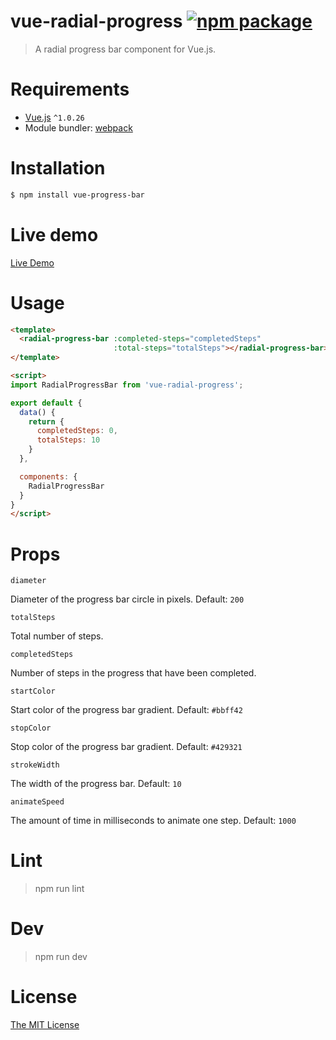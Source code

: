 # vue-radial-progress [![npm package](https://img.shields.io/npm/v/vue-radial-progress.svg)](https://www.npmjs.com/package/vue-radial-progress)

> A radial progress bar component for Vue.js.

# Requirements

- [Vue.js](https://github.com/vuejs/vue) `^1.0.26`
- Module bundler: [webpack](https://github.com/webpack/webpack)

# Installation

``` bash
$ npm install vue-progress-bar
```
# Live demo
[Live Demo](https://wyzant-dev.github.io/vue-radial-progress/)

# Usage
``` html
<template>
  <radial-progress-bar :completed-steps="completedSteps"
                       :total-steps="totalSteps"></radial-progress-bar>
</template>

<script>
import RadialProgressBar from 'vue-radial-progress';

export default {
  data() {
    return {
      completedSteps: 0,
      totalSteps: 10
    }
  },

  components: {
    RadialProgressBar
  }
}
</script>
```

# Props

`diameter`

Diameter of the progress bar circle in pixels. Default: `200`

`totalSteps`

Total number of steps.

`completedSteps`

Number of steps in the progress that have been completed.

`startColor`

Start color of the progress bar gradient. Default: `#bbff42`

`stopColor`

Stop color of the progress bar gradient. Default: `#429321`

`strokeWidth`

The width of the progress bar. Default: `10`

`animateSpeed`

The amount of time in milliseconds to animate one step. Default: `1000`

# Lint

  > npm run lint

# Dev

  > npm run dev

# License

[The MIT License](http://opensource.org/licenses/MIT)
